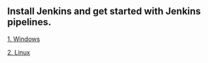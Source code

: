 ## Install Jenkins and get started with Jenkins pipelines.

[1. Windows](https://github.com/vottri/CICD-pipeline-with-Jenkins/blob/main/Deploy_a_sample_.NET_web_app_on_Windows_Server_using_Jenkins.md)

[2. Linux](https://github.com/vottri/CICD-pipeline-with-Jenkins/blob/main/Deploy_a_sample_.NET_web_app_on_Linux_Server_using_Jenkins.md)


